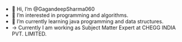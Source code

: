 - 👋 Hi, I’m @GagandeepSharma060
- 👀 I’m interested in programming and algorithms.
- 🌱 I’m currently learning java programming and data structures.
- -> Currently I am working as Subject Matter Expert at CHEGG INDIA PVT. LIMITED.



